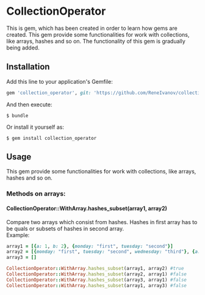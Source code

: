 # CollectionOperator

This is gem, which has been created in order to learn how gems are created.
This gem provide some functionalities for work with collections, like arrays, hashes and so on. The functionality of this gem is gradually being added.

## Installation

Add this line to your application's Gemfile:

```ruby
gem 'collection_operator', git: 'https://github.com/ReneIvanov/collection_operator'

```

And then execute:

    $ bundle

Or install it yourself as:

    $ gem install collection_operator

## Usage

This gem provide some functionalities for work with collections, like arrays, hashes and so on. 

### Methods on arrays:

#### CollectionOperator::WithArray.hashes_subset(array1, array2)  
Compare two arrays which consist from hashes. Hashes in first array has to be quals or subsets of hashes in second array.  
Example:
```ruby
array1 = [{a: 1, b: 2}, {monday: "first", tuesday: "second"}]
array2 = [{monday: "first", tuesday: "second", wednesday: "third"}, {a: 1, b: 2, c: 3}]
array3 = []

CollectionOperator::WithArray.hashes_subset(array1, array2) #true
CollectionOperator::WithArray.hashes_subset(array2, array1) #false
CollectionOperator::WithArray.hashes_subset(array3, array1) #false
CollectionOperator::WithArray.hashes_subset(array1, array3) #false
```
